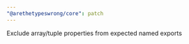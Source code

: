 ```yaml
---
"@arethetypeswrong/core": patch
---
```


Exclude array/tuple properties from expected named exports
